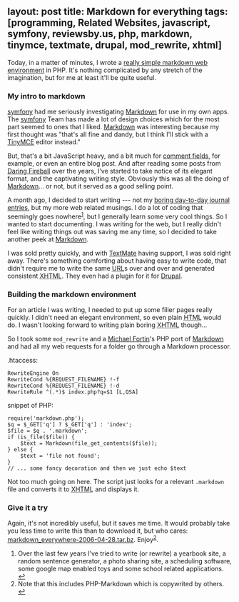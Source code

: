 layout: post
title: Markdown for everything
tags: [programming, Related Websites, javascript, symfony, reviewsby.us, php, markdown, tinymce, textmate, drupal, mod_rewrite, xhtml]
---
[mphp]: http://www.michelf.com/projects/php-markdown/
[mwe]: http://spindrop.us/files/markdown_everywhere-2006-04-28.tar.bz
[symfony]: http://www.symfony-project.com/
[markdown]: http://daringfireball.net/projects/markdown/
[TinyMCE]: http://tinymce.moxiecode.com/
[rbu1]: http://reviewsby.us/restaurant/cheesecake-factory/menu/orange-chicken
[df]: http://daringfireball.net/
[lj]: http://davedash.livejournal.com/
[textmate]: http://macromates.com/
[drupal]: http://drupal.org

Today, in a matter of minutes, I wrote a [really simple markdown web environment][mwe] in PHP.  It's nothing complicated by any stretch of the imagination, but for me at least it'll be quite useful.

<!-- break -->
<!-- more -->
### My intro to markdown


[symfony] had me seriously investigating [Markdown] for use in my own apps.  The [symfony] Team has made a lot of design choices which for the most part seemed to ones that I liked.  [Markdown] was interesting because my first thought was "that's all fine and dandy, but I think I'll stick with a [TinyMCE] editor instead."  

<!--more-->

But, that's a bit JavaScript heavy, and a bit much for [comment fields][rbu1], for example, or even an entire blog post.  And after reading some posts from [Daring Fireball][df] over the years, I've started to take notice of its elegant format, and the captivating writing style.  Obviously this was all the doing of [Markdown]... or not, but it served as a good selling point.

A month ago, I decided to start writing --- not my [boring day-to-day journal entries][lj], but my more web related musings.  I do a lot of coding that seemingly goes nowhere<sup id="fnr1">[1]</sup>, but I generally learn some very cool things.  So I wanted to start documenting.  I was writing for the web, but I really didn't feel like writing things out was saving me any time, so I decided to take another peek at [Markdown].

I was sold pretty quickly, and with [TextMate] having support, I was sold right away.  There's something comforting about having easy to write code, that didn't require me to write the same <acronym title="Universal Resource Locator">URL</acronym>s over and over and generated consistent <acronym title="eXtended HyperText Markup Language">XHTML</acronym>.  They even had a plugin for it for [Drupal].

### Building the markdown environment

For an article I was writing, I needed to put up some filler pages really quickly.  I didn't need an elegant environment, so even plain <acronym title="HyperText Markup Language">HTML</acronym> would do.  I wasn't looking forward to writing plain boring <acronym title="eXtended HyperText Markup Language">XHTML</acronym> though...

So I took some `mod_rewrite` and a [Michael Fortin][mphp]'s PHP port of [Markdown] and had all my web requests for a folder go through a Markdown processor.

.htaccess:

	RewriteEngine On
	RewriteCond %{REQUEST_FILENAME} !-f
	RewriteCond %{REQUEST_FILENAME} !-d
	RewriteRule ^(.*)$ index.php?q=$1 [L,QSA]

snippet of PHP:

	require('markdown.php');
	$q = $_GET['q'] ? $_GET['q'] : 'index';
	$file = $q . '.markdown';
	if (is_file($file)) {
		$text = Markdown(file_get_contents($file));
	} else {
		$text = 'file not found';
	}
	// ... some fancy decoration and then we just echo $text

Not too much going on here.  The script just looks for a relevant `.markdown` file and converts it to <acronym title="eXtended HyperText Markup Language">XHTML</acronym> and displays it.

### Give it a try

Again, it's not incredibly useful, but it saves me time.  It would probably take you less time to write this than to download it, but who cares: [markdown_everywhere-2006-04-28.tar.bz][mwe].  Enjoy<sup id="fnr2">[2]</sup>.


[1]: #fn1
[2]: #fn2
<div id="footnotes">
	<ol>
		<li id="fn1">Over the last few years I've tried to write (or rewrite) a yearbook site, a random sentence generator, a photo sharing site, a scheduling software, some google map enabled toys and some school related applications. <a href="#fnr1" class="footnoteBackLink"  title="Jump back to footnote 1 in the text.">&#8617;</a></li>
		<li id="fn2">Note that this includes PHP-Markdown which is copywrited by others. <a href="#fnr2" class="footnoteBackLink"  title="Jump back to footnote 2 in the text.">&#8617;</a></li>
	</ol>
</div>
